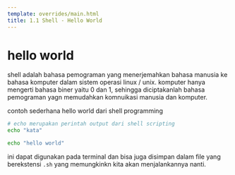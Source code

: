 ```yaml
---
template: overrides/main.html
title: 1.1 Shell - Hello World
---
```


# hello world

shell adalah bahasa pemograman yang menerjemahkan bahasa manusia ke bahasa komputer dalam sistem operasi linux / unix. komputer hanya mengerti bahasa biner yaitu 0 dan 1, sehingga diciptakanlah bahasa pemograman yagn memudahkan komnuikasi manusia dan komputer.

contoh sederhana hello world dari shell programming

```bash
# echo merupakan perintah output dari shell scripting
echo "kata"
```
```bash title="contoh"
echo "hello world"
```

ini dapat digunakan pada terminal dan bisa juga disimpan dalam file yang berekstensi ``.sh`` yang memungkinkn kita akan menjalankannya nanti.